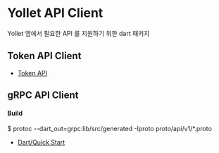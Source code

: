 # Yollet API Client

Yollet 앱에서 필요한 API 를 지원하기 위한 dart 패키지

## Token API Client

* [Token API](http://pms.ibexlab.com/confluence/display/IBE/Token+API)

## gRPC API Client

#### Build

$ protoc --dart_out=grpc:lib/src/generated -Iproto proto/api/v1/*.proto

* [Dart/Quick Start](https://grpc.io/docs/languages/dart/quickstart/)
